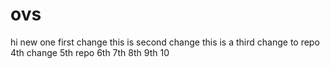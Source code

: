 # ovs
hi new one first change
this is second change
this is a third change to repo
4th change
5th repo
6th
7th 
8th
9th
10

